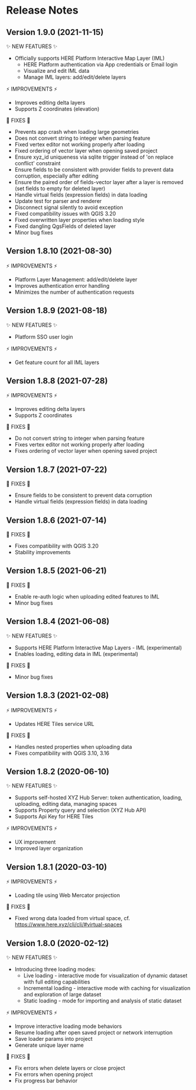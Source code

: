 # Release Notes

## Version 1.9.0 (2021-11-15)

✨ NEW FEATURES ✨
* Officially supports HERE Platform Interactive Map Layer (IML)
    * HERE Platform authentication via App credentials or Email login
    * Visualize and edit IML data
    * Manage IML layers: add/edit/delete layers

⚡️ IMPROVEMENTS ⚡️
* Improves editing delta layers
* Supports Z coordinates (elevation)

🐛 FIXES 🐛
* Prevents app crash when loading large geometries
* Does not convert string to integer when parsing feature
* Fixed vertex editor not working properly after loading
* Fixed ordering of vector layer when opening saved project
* Ensure xyz_id uniqueness via sqlite trigger instead of 'on replace conflict' constraint
* Ensure fields to be consistent with provider fields to prevent data corruption, especially after editing
* Ensure the paired order of fields-vector layer after a layer is removed (set fields to empty for deleted layer)
* Handle virtual fields (expression fields) in data loading
* Update test for parser and renderer
* Disconnect signal silently to avoid exception
* Fixed compatibility issues with QGIS 3.20
* Fixed overwritten layer properties when loading style
* Fixed dangling QgsFields of deleted layer
* Minor bug fixes

## Version 1.8.10 (2021-08-30)

⚡️ IMPROVEMENTS ⚡️
* Platform Layer Management: add/edit/delete layer
* Improves authentication error handling
* Minimizes the number of authentication requests

## Version 1.8.9 (2021-08-18)

✨ NEW FEATURES ✨
* Platform SSO user login

⚡️ IMPROVEMENTS ⚡️
* Get feature count for all IML layers

## Version 1.8.8 (2021-07-28)

⚡️ IMPROVEMENTS ⚡️
* Improves editing delta layers
* Supports Z coordinates

🐛 FIXES 🐛
* Do not convert string to integer when parsing feature
* Fixes vertex editor not working properly after loading
* Fixes ordering of vector layer when opening saved project

## Version 1.8.7 (2021-07-22)

🐛 FIXES 🐛
* Ensure fields to be consistent to prevent data corruption
* Handle virtual fields (expression fields) in data loading

## Version 1.8.6 (2021-07-14)

🐛 FIXES 🐛
* Fixes compatibility with QGIS 3.20
* Stability improvements

## Version 1.8.5 (2021-06-21)

🐛 FIXES 🐛
* Enable re-auth logic when uploading edited features to IML
* Minor bug fixes

## Version 1.8.4 (2021-06-08)

✨ NEW FEATURES ✨
* Supports HERE Platform Interactive Map Layers - IML (experimental)
* Enables loading, editing data in IML (experimental)

🐛 FIXES 🐛
* Minor bug fixes

## Version 1.8.3 (2021-02-08)

⚡️ IMPROVEMENTS ⚡️
* Updates HERE Tiles service URL

🐛 FIXES 🐛
* Handles nested properties when uploading data
* Fixes compatibility with QGIS 3.10, 3.16

## Version 1.8.2 (2020-06-10)

✨ NEW FEATURES ✨
* Supports self-hosted XYZ Hub Server: token authentication, loading, uploading, editing data, managing spaces
* Supports Property query and selection (XYZ Hub API)
* Supports Api Key for HERE Tiles

⚡️ IMPROVEMENTS ⚡️
* UX improvement
* Improved layer organization

## Version 1.8.1 (2020-03-10)

⚡️ IMPROVEMENTS ⚡️
* Loading tile using Web Mercator projection

🐛 FIXES 🐛
* Fixed wrong data loaded from virtual space, cf. https://www.here.xyz/cli/cli/#virtual-spaces

## Version 1.8.0 (2020-02-12)

✨ NEW FEATURES ✨
* Introducing three loading modes: 
    * Live loading - interactive mode for visualization of dynamic dataset with full editing capabilities
    * Incremental loading - interactive mode with caching for visualization and exploration of large dataset
    * Static loading - mode for importing and analysis of static dataset

⚡️ IMPROVEMENTS ⚡️
* Improve interactive loading mode behaviors
* Resume loading after open saved project or network interruption
* Save loader params into project
* Generate unique layer name

🐛 FIXES 🐛
* Fix errors when delete layers or close project
* Fix errors when opening project
* Fix progress bar behavior
